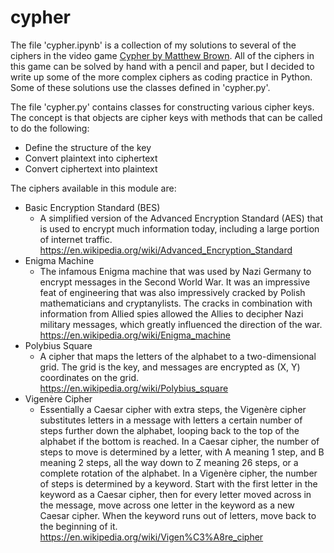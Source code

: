 # cypher
The file 'cypher.ipynb' is a collection of my solutions to several of the
ciphers in the video game [Cypher by Matthew Brown](https://store.steampowered.com/app/746710/Cypher/).
All of the ciphers in this game can be solved by hand with a pencil and paper,
but I decided to write up some of the more complex ciphers as coding practice
in Python. Some of these solutions use the classes defined in 'cypher.py'.

The file 'cypher.py' contains classes for constructing various cipher keys. The
concept is that objects are cipher keys with methods that can be called to do
the following:

- Define the structure of the key
- Convert plaintext into ciphertext
- Convert ciphertext into plaintext

The ciphers available in this module are:

- Basic Encryption Standard (BES)
    - A simplified version of the Advanced Encryption Standard (AES)
    that is used to encrypt much information today, including a large portion
    of internet traffic. <https://en.wikipedia.org/wiki/Advanced_Encryption_Standard>
- Enigma Machine
    - The infamous Enigma machine that was used by Nazi Germany to encrypt
    messages in the Second World War. It was an impressive feat of engineering
    that was also impressively cracked by Polish mathematicians and
    cryptanylists. The cracks in combination with information from Allied spies
    allowed the Allies to decipher Nazi military messages, which greatly
    influenced the direction of the war. <https://en.wikipedia.org/wiki/Enigma_machine>
- Polybius Square
    - A cipher that maps the letters of the alphabet to a two-dimensional grid.
    The grid is the key, and messages are encrypted as (X, Y) coordinates on the
    grid. <https://en.wikipedia.org/wiki/Polybius_square>
- Vigenère Cipher
    - Essentially a Caesar cipher with extra steps, the Vigenère cipher
    substitutes letters in a message with letters a certain number of steps
    further down the alphabet, looping back to the top of the alphabet if the
    bottom is reached. In a Caesar cipher, the number of steps to move is
    determined by a letter, with A meaning 1 step, and B meaning 2 steps, all
    the way down to Z meaning 26 steps, or a complete rotation of the alphabet.
    In a Vigenère cipher, the number of steps is determined by a keyword. Start
    with the first letter in the keyword as a Caesar cipher, then for every
    letter moved across in the message, move across one letter in the keyword
    as a new Caesar cipher. When the keyword runs out of letters, move back to
    the beginning of it. <https://en.wikipedia.org/wiki/Vigen%C3%A8re_cipher>
